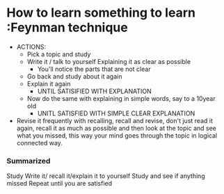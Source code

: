 # How to learn something to learn :Feynman technique

- ACTIONS:
    - Pick a topic and study
    - Write it / talk to yourself Explaining it as clear as possible
        - You'll notice the parts that are not clear
    - Go back and study about it again
    - Explain it again
        - UNTIL SATISIFIED WITH EXPLANATION
    - Now do the same with explaining in simple words, say to a 10year old
        - UNITL SATISFIED WITH SIMPLE CLEAR EXPLANATION
- Revise it frequently with recalling, recall and revise, don't just read it again, recall it as much as possible and then look at the topic and see what you missed, this way your mind goes through the topic in logical connected way.

### Summarized

Study Write it/ recall it/explain it to yourself Study and see if anything missed Repeat until you are satisfied